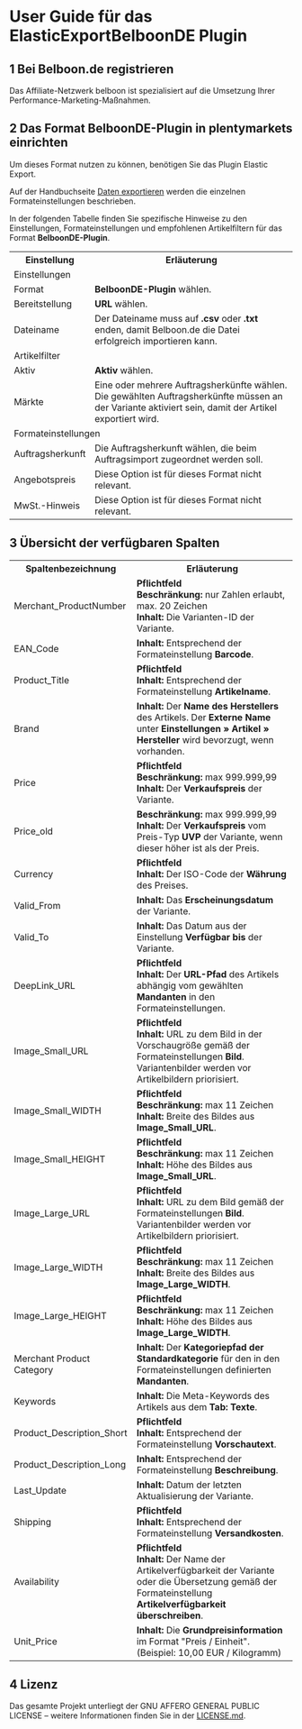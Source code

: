 # User Guide für das ElasticExportBelboonDE Plugin

<div class="container-toc"></div>

## 1 Bei Belboon.de registrieren

Das Affiliate-Netzwerk belboon ist spezialisiert auf die Umsetzung Ihrer Performance-Marketing-Maßnahmen.

## 2 Das Format BelboonDE-Plugin in plentymarkets einrichten

Um dieses Format nutzen zu können, benötigen Sie das Plugin Elastic Export.

Auf der Handbuchseite [Daten exportieren](https://www.plentymarkets.eu/handbuch/datenaustausch/daten-exportieren/#4) werden die einzelnen Formateinstellungen beschrieben.

In der folgenden Tabelle finden Sie spezifische Hinweise zu den Einstellungen, Formateinstellungen und empfohlenen Artikelfiltern für das Format **BelboonDE-Plugin**.
<table>
    <tr>
        <th>
            Einstellung
        </th>
        <th>
            Erläuterung
        </th>
    </tr>
    <tr>
        <td class="th" colspan="2">
            Einstellungen
        </td>
    </tr>
    <tr>
        <td>
            Format
        </td>
        <td>
            <b>BelboonDE-Plugin</b> wählen.
        </td>        
    </tr>
    <tr>
        <td>
            Bereitstellung
        </td>
        <td>
            <b>URL</b> wählen.
        </td>        
    </tr>
    <tr>
        <td>
            Dateiname
        </td>
        <td>
            Der Dateiname muss auf <b>.csv</b> oder <b>.txt</b> enden, damit Belboon.de die Datei erfolgreich importieren kann.
        </td>        
    </tr>
    <tr>
        <td class="th" colspan="2">
            Artikelfilter
        </td>
    </tr>
    <tr>
        <td>
            Aktiv
        </td>
        <td>
            <b>Aktiv</b> wählen.
        </td>        
    </tr>
    <tr>
        <td>
            Märkte
        </td>
        <td>
            Eine oder mehrere Auftragsherkünfte wählen. Die gewählten Auftragsherkünfte müssen an der Variante aktiviert sein, damit der Artikel exportiert wird.
        </td>        
    </tr>
    <tr>
        <td class="th" colspan="2">
            Formateinstellungen
        </td>
    </tr>
    <tr>
        <td>
            Auftragsherkunft
        </td>
        <td>
            Die Auftragsherkunft wählen, die beim Auftragsimport zugeordnet werden soll.
        </td>        
    </tr>
    <tr>
        <td>
            Angebotspreis
        </td>
        <td>
            Diese Option ist für dieses Format nicht relevant.
        </td>        
    </tr>
    <tr>
        <td>
            MwSt.-Hinweis
        </td>
        <td>
            Diese Option ist für dieses Format nicht relevant.
        </td>        
    </tr>
</table>


## 3 Übersicht der verfügbaren Spalten

<table>
    <tr>
        <th>
            Spaltenbezeichnung
        </th>
        <th>
            Erläuterung
        </th>
    </tr>
    <tr>
        <td>
            Merchant_ProductNumber
        </td>
        <td>
            <b>Pflichtfeld</b><br>
            <b>Beschränkung:</b> nur Zahlen erlaubt, max. 20 Zeichen<br>
            <b>Inhalt:</b> Die Varianten-ID der Variante.
        </td>        
    </tr>
    <tr>
        <td>
            EAN_Code
        </td>
        <td>
            <b>Inhalt:</b> Entsprechend der Formateinstellung <b>Barcode</b>.
        </td>        
    </tr>
    <tr>
        <td>
            Product_Title
        </td>
        <td>
            <b>Pflichtfeld</b><br>
            <b>Inhalt:</b> Entsprechend der Formateinstellung <b>Artikelname</b>.
        </td>        
    </tr>
    <tr>
        <td>
            Brand
        </td>
        <td>
            <b>Inhalt:</b> Der <b>Name des Herstellers</b> des Artikels. Der <b>Externe Name</b> unter <b>Einstellungen » Artikel » Hersteller</b> wird bevorzugt, wenn vorhanden.
        </td>        
    </tr>
    <tr>
        <td>
            Price
        </td>
        <td>
            <b>Pflichtfeld</b><br>
            <b>Beschränkung:</b> max 999.999,99 <br>
            <b>Inhalt:</b> Der <b>Verkaufspreis</b> der Variante.
        </td>        
    </tr>
    <tr>
        <td>
            Price_old
        </td>
        <td>
            <b>Beschränkung:</b> max 999.999,99 <br>
            <b>Inhalt:</b> Der <b>Verkaufspreis</b> vom Preis-Typ <b>UVP</b> der Variante, wenn dieser höher ist als der Preis.
        </td>        
    </tr>
    <tr>
        <td>
            Currency
        </td>
        <td>
            <b>Pflichtfeld</b><br>
            <b>Inhalt:</b> Der ISO-Code der <b>Währung</b> des Preises.
        </td>        
    </tr>
    <tr>
        <td>
            Valid_From
        </td>
        <td>
            <b>Inhalt:</b> Das <b>Erscheinungsdatum</b> der Variante. 
        </td>        
    </tr>
    <tr>
        <td>
            Valid_To
        </td>
        <td>
            <b>Inhalt:</b> Das Datum aus der Einstellung <b>Verfügbar bis</b> der Variante.
        </td>        
    </tr>
    <tr>
        <td>
            DeepLink_URL
        </td>
        <td>
            <b>Pflichtfeld</b><br>
            <b>Inhalt:</b> Der <b>URL-Pfad</b> des Artikels abhängig vom gewählten <b>Mandanten</b> in den Formateinstellungen.
        </td>        
    </tr>
    <tr>
        <td>
            Image_Small_URL
        </td>
        <td>
            <b>Pflichtfeld</b><br>
            <b>Inhalt:</b> URL zu dem Bild in der Vorschaugröße gemäß der Formateinstellungen <b>Bild</b>. Variantenbilder werden vor Artikelbildern priorisiert.
        </td>        
    </tr>
    <tr>
        <td>
            Image_Small_WIDTH
        </td>
        <td>
            <b>Pflichtfeld</b><br>
            <b>Beschränkung:</b> max 11 Zeichen<br>
            <b>Inhalt:</b> Breite des Bildes aus <b>Image_Small_URL</b>.
        </td>        
    </tr>
    <tr>
        <td>
            Image_Small_HEIGHT
        </td>
        <td>
            <b>Pflichtfeld</b><br>
            <b>Beschränkung:</b> max 11 Zeichen<br>
            <b>Inhalt:</b> Höhe des Bildes aus <b>Image_Small_URL</b>.
        </td>        
    </tr>
    <tr>
        <td>
            Image_Large_URL
        </td>
        <td>
            <b>Pflichtfeld</b><br>
            <b>Inhalt:</b> URL zu dem Bild gemäß der Formateinstellungen <b>Bild</b>. Variantenbilder werden vor Artikelbildern priorisiert. 
        </td>        
    </tr>
    <tr>
        <td>
            Image_Large_WIDTH
        </td>
        <td>
            <b>Pflichtfeld</b><br>
            <b>Beschränkung:</b> max 11 Zeichen<br>
            <b>Inhalt:</b> Breite des Bildes aus <b>Image_Large_WIDTH</b>.
        </td>        
    </tr>
    <tr>
        <td>
            Image_Large_HEIGHT
        </td>
        <td>
            <b>Pflichtfeld</b><br>
            <b>Beschränkung:</b> max 11 Zeichen<br>
            <b>Inhalt:</b> Höhe des Bildes aus <b>Image_Large_WIDTH</b>.
        </td>        
    </tr>
    <tr>
        <td>
            Merchant Product Category
        </td>
        <td>
            <b>Inhalt:</b> Der <b>Kategoriepfad der Standardkategorie</b> für den in den Formateinstellungen definierten <b>Mandanten</b>.
        </td>        
    </tr>
    <tr>
        <td>
            Keywords
        </td>
        <td>
            <b>Inhalt:</b> Die Meta-Keywords des Artikels aus dem <b>Tab: Texte</b>.
        </td>        
    </tr>
    <tr>
        <td>
            Product_Description_Short
        </td>
        <td>
            <b>Pflichtfeld</b><br>
            <b>Inhalt:</b> Entsprechend der Formateinstellung <b>Vorschautext</b>.
        </td>        
    </tr>
    <tr>
        <td>
            Product_Description_Long
        </td>
        <td>
            <b>Inhalt:</b> Entsprechend der Formateinstellung <b>Beschreibung</b>.
        </td>        
    </tr>
    <tr>
        <td>
            Last_Update
        </td>
        <td>
            <b>Inhalt:</b> Datum der letzten Aktualisierung der Variante.
        </td>        
    </tr>
    <tr>
        <td>
            Shipping
        </td>
        <td>
            <b>Pflichtfeld</b><br>
            <b>Inhalt:</b> Entsprechend der Formateinstellung <b>Versandkosten</b>.
        </td>        
    </tr>
    <tr>
        <td>
            Availability
        </td>
        <td>
            <b>Pflichtfeld</b><br>
            <b>Inhalt:</b> Der Name der Artikelverfügbarkeit der Variante oder die Übersetzung gemäß der Formateinstellung <b>Artikelverfügbarkeit überschreiben</b>.
        </td>        
    </tr>
    <tr>
        <td>
            Unit_Price
        </td>
        <td>
            <b>Inhalt:</b> Die <b>Grundpreisinformation</b> im Format "Preis / Einheit". (Beispiel: 10,00 EUR / Kilogramm)
        </td>        
    </tr>
</table>

## 4 Lizenz

Das gesamte Projekt unterliegt der GNU AFFERO GENERAL PUBLIC LICENSE – weitere Informationen finden Sie in der [LICENSE.md](https://github.com/plentymarkets/plugin-elastic-export-belboon-de/blob/master/LICENSE.md).
